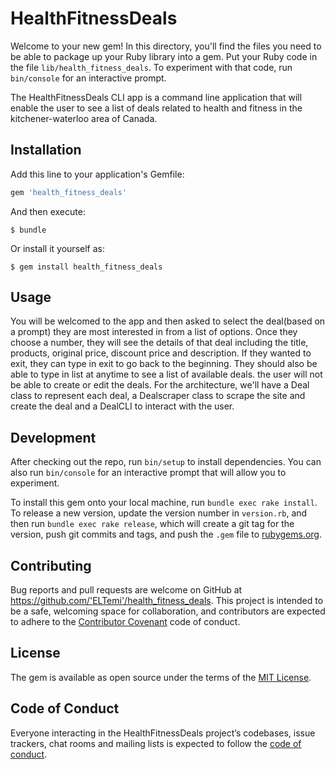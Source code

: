 # HealthFitnessDeals

Welcome to your new gem! In this directory, you'll find the files you need to be able to package up your Ruby library into a gem. Put your Ruby code in the file `lib/health_fitness_deals`. To experiment with that code, run `bin/console` for an interactive prompt.

The HealthFitnessDeals CLI app is a command line application that will enable the user to see a list of deals related to health and fitness in the kitchener-waterloo area of Canada.

## Installation

Add this line to your application's Gemfile:

```ruby
gem 'health_fitness_deals'
```

And then execute:

    $ bundle

Or install it yourself as:

    $ gem install health_fitness_deals

## Usage

You will be welcomed to the app and then asked to select the deal(based on a prompt) they are most interested in from a list of options.
Once they choose a number, they will see the details of that deal including the title, products, original price, discount price and description. If they wanted to exit, they can type in exit to go back to the beginning. They should also be able to type in list at anytime to see a list of available deals. the user will not be able to create or edit the deals.
For the architecture, we'll have a Deal class to represent each deal, a Dealscraper class to scrape the site and create the deal and a DealCLI to interact with the user.

## Development

After checking out the repo, run `bin/setup` to install dependencies. You can also run `bin/console` for an interactive prompt that will allow you to experiment.

To install this gem onto your local machine, run `bundle exec rake install`. To release a new version, update the version number in `version.rb`, and then run `bundle exec rake release`, which will create a git tag for the version, push git commits and tags, and push the `.gem` file to [rubygems.org](https://rubygems.org).

## Contributing

Bug reports and pull requests are welcome on GitHub at https://github.com/'ELTemi'/health_fitness_deals. This project is intended to be a safe, welcoming space for collaboration, and contributors are expected to adhere to the [Contributor Covenant](http://contributor-covenant.org) code of conduct.

## License

The gem is available as open source under the terms of the [MIT License](https://opensource.org/licenses/MIT).

## Code of Conduct

Everyone interacting in the HealthFitnessDeals project’s codebases, issue trackers, chat rooms and mailing lists is expected to follow the [code of conduct](https://github.com/'ELTemi'/health_fitness_deals/blob/master/CODE_OF_CONDUCT.md).

